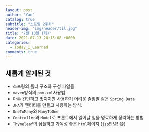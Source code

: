 ```yaml
---
layout: post
author: "Yan"
catalog: true
subtitle: "스프링 2주차"
header-img: "img/header/til.jpg"
title: "7월 13일 (화)"
date: 2021-07-13 20:15:08 +0000
categories:
  - Today_I_Learned
comments: true
---
```


## 새롭게 알게된 것

- 스프링의 폴더 구조와 구성 파일들
- `maven`방식의 `pom.xml`사용법
- 아주 간단하고 멋지지만 사용하기 어려운 줄임말 같은 `Spring Data`
- `JPA`가 엔티티를 만들고 사용하는 방식.
- `OneToMany`와 `ManyToOne`
- `Controller`와 `Model`로 프론트에서 일어날 일을 명료하게 정리하는 방법
- `Thymeleaf`의 심플하고 가독성 좋은 `html`페이지 (`jsp`안녕! 😋)
